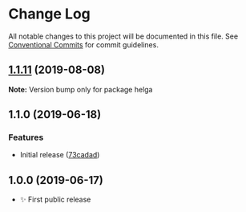 # Change Log

All notable changes to this project will be documented in this file.
See [Conventional Commits](https://conventionalcommits.org) for commit guidelines.

## [1.1.11](https://gitlab.com/codsen/codsen/compare/helga@1.1.10...helga@1.1.11) (2019-08-08)

**Note:** Version bump only for package helga





## 1.1.0 (2019-06-18)

### Features

- Initial release ([73cadad](https://gitlab.com/codsen/codsen/commit/73cadad))

## 1.0.0 (2019-06-17)

- ✨ First public release
